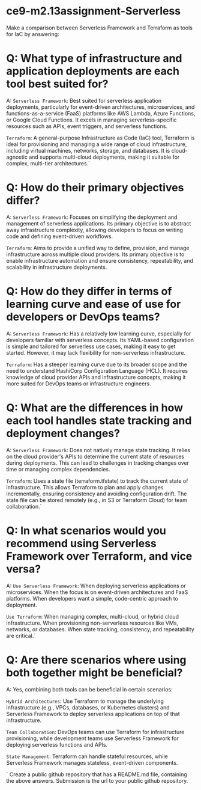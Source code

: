 # ce9-m2.13assignment-Serverless
Make a comparison between Serverless Framework and Terraform as tools for IaC by answering:
# Q: What type of infrastructure and application deployments are each tool best suited for?
A: 
`Serverless Framework`: Best suited for serverless application deployments, particularly for event-driven architectures, microservices, and functions-as-a-service (FaaS) platforms like AWS Lambda, Azure Functions, or Google Cloud Functions. It excels in managing serverless-specific resources such as APIs, event triggers, and serverless functions.

`Terraform`: A general-purpose Infrastructure as Code (IaC) tool, Terraform is ideal for provisioning and managing a wide range of cloud infrastructure, including virtual machines, networks, storage, and databases. It is cloud-agnostic and supports multi-cloud deployments, making it suitable for complex, multi-tier architectures.`
# Q: How do their primary objectives differ?
A: 
`Serverless Framework`: Focuses on simplifying the deployment and management of serverless applications. Its primary objective is to abstract away infrastructure complexity, allowing developers to focus on writing code and defining event-driven workflows.

`Terraform`: Aims to provide a unified way to define, provision, and manage infrastructure across multiple cloud providers. Its primary objective is to enable infrastructure automation and ensure consistency, repeatability, and scalability in infrastructure deployments.
# Q: How do they differ in terms of learning curve and ease of use for developers or DevOps teams?
A: 
`Serverless Framework`: Has a relatively low learning curve, especially for developers familiar with serverless concepts. Its YAML-based configuration is simple and tailored for serverless use cases, making it easy to get started. However, it may lack flexibility for non-serverless infrastructure.

`Terraform`: Has a steeper learning curve due to its broader scope and the need to understand HashiCorp Configuration Language (HCL). It requires knowledge of cloud provider APIs and infrastructure concepts, making it more suited for DevOps teams or infrastructure engineers.
# Q: What are the differences in how each tool handles state tracking and deployment changes?
A: 
`Serverless Framework`: Does not natively manage state tracking. It relies on the cloud provider's APIs to determine the current state of resources during deployments. This can lead to challenges in tracking changes over time or managing complex dependencies.

`Terraform`: Uses a state file (terraform.tfstate) to track the current state of infrastructure. This allows Terraform to plan and apply changes incrementally, ensuring consistency and avoiding configuration drift. The state file can be stored remotely (e.g., in S3 or Terraform Cloud) for team collaboration.`
# Q: In what scenarios would you recommend using Serverless Framework over Terraform, and vice versa?
A: 
`Use Serverless Framework`:
When deploying serverless applications or microservices.
When the focus is on event-driven architectures and FaaS platforms.
When developers want a simple, code-centric approach to deployment.

`Use Terraform`:
When managing complex, multi-cloud, or hybrid cloud infrastructure.
When provisioning non-serverless resources like VMs, networks, or databases.
When state tracking, consistency, and repeatability are critical.`
# Q: Are there scenarios where using both together might be beneficial?
A: 
Yes, combining both tools can be beneficial in certain scenarios:

`Hybrid Architectures`: Use Terraform to manage the underlying infrastructure (e.g., VPCs, databases, or Kubernetes clusters) and Serverless Framework to deploy serverless applications on top of that infrastructure.

`Team Collaboration`: DevOps teams can use Terraform for infrastructure provisioning, while development teams use Serverless Framework for deploying serverless functions and APIs.

`State Management`: Terraform can handle stateful resources, while Serverless Framework manages stateless, event-driven components.

`
Create a public github repository that has a README.md file, containing the above answers.
Submission is the url to your public github repository.
